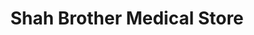 ---
title: "Shah Brother Medical Store"
url: /karachi/shah-brother-medical-store/
shop: medical supply
---